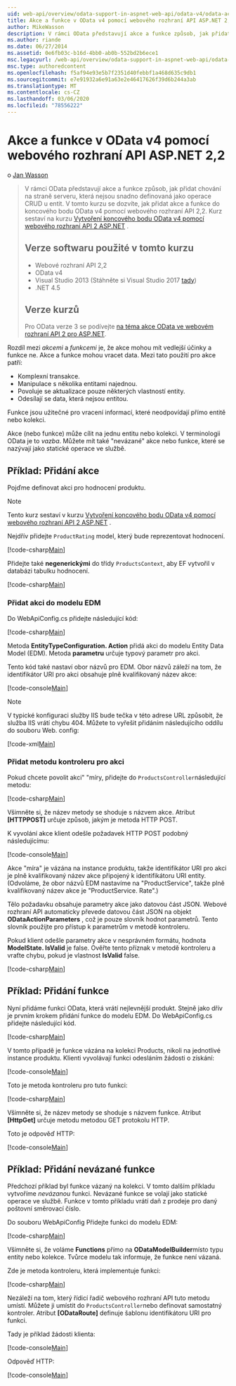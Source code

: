 ```yaml
---
uid: web-api/overview/odata-support-in-aspnet-web-api/odata-v4/odata-actions-and-functions
title: Akce a funkce v OData v4 pomocí webového rozhraní API ASP.NET 2,2 | Microsoft Docs
author: MikeWasson
description: V rámci OData představují akce a funkce způsob, jak přidat chování na straně serveru, která nejsou snadno definovaná jako operace CRUD u entit. V tomto kurzu se dozvíte, jak...
ms.author: riande
ms.date: 06/27/2014
ms.assetid: 0e6fb03c-b16d-4bb0-ab0b-552bd2b6ece1
msc.legacyurl: /web-api/overview/odata-support-in-aspnet-web-api/odata-v4/odata-actions-and-functions
msc.type: authoredcontent
ms.openlocfilehash: f5af94e93e5b7f2351d40febbf1a468d635c9db1
ms.sourcegitcommit: e7e91932a6e91a63e2e46417626f39d6b244a3ab
ms.translationtype: MT
ms.contentlocale: cs-CZ
ms.lasthandoff: 03/06/2020
ms.locfileid: "78556222"
---
```

# <a name="actions-and-functions-in-odata-v4-using-aspnet-web-api-22"></a>Akce a funkce v OData v4 pomocí webového rozhraní API ASP.NET 2,2

o [Jan Wasson](https://github.com/MikeWasson)

> V rámci OData představují akce a funkce způsob, jak přidat chování na straně serveru, která nejsou snadno definovaná jako operace CRUD u entit. V tomto kurzu se dozvíte, jak přidat akce a funkce do koncového bodu OData v4 pomocí webového rozhraní API 2,2. Kurz sestaví na kurzu [Vytvoření koncového bodu OData v4 pomocí webového rozhraní API 2 ASP.NET](create-an-odata-v4-endpoint.md) .
>
> ## <a name="software-versions-used-in-the-tutorial"></a>Verze softwaru použité v tomto kurzu
>
> - Webové rozhraní API 2,2
> - OData v4
> - Visual Studio 2013 (Stáhněte si Visual Studio 2017 [tady](https://visualstudio.microsoft.com/downloads/?utm_medium=microsoft&utm_source=docs.microsoft.com&utm_campaign=button+cta&utm_content=download+vs2017))
> - .NET 4.5
>
> ## <a name="tutorial-versions"></a>Verze kurzů
>
> Pro OData verze 3 se podívejte [na téma akce OData ve webovém rozhraní API 2 pro ASP.NET](../odata-v3/odata-actions.md).

Rozdíl mezi *akcemi* a *funkcemi* je, že akce mohou mít vedlejší účinky a funkce ne. Akce a funkce mohou vracet data. Mezi tato použití pro akce patří:

- Komplexní transakce.
- Manipulace s několika entitami najednou.
- Povoluje se aktualizace pouze některých vlastností entity.
- Odesílají se data, která nejsou entitou.

Funkce jsou užitečné pro vracení informací, které neodpovídají přímo entitě nebo kolekci.

Akce (nebo funkce) může cílit na jednu entitu nebo kolekci. V terminologii OData je to *vazba*. Můžete mít také &quot;nevázané&quot; akce nebo funkce, které se nazývají jako statické operace ve službě.

## <a name="example-adding-an-action"></a>Příklad: Přidání akce

Pojďme definovat akci pro hodnocení produktu.

> [!NOTE]
> Tento kurz sestaví v kurzu [Vytvoření koncového bodu OData v4 pomocí webového rozhraní API 2 ASP.NET](create-an-odata-v4-endpoint.md) .

Nejdřív přidejte `ProductRating` model, který bude reprezentovat hodnocení.

[!code-csharp[Main](odata-actions-and-functions/samples/sample1.cs)]

Přidejte také **negenerickými** do třídy `ProductsContext`, aby EF vytvořil v databázi tabulku hodnocení.

[!code-csharp[Main](odata-actions-and-functions/samples/sample2.cs)]

### <a name="add-the-action-to-the-edm"></a>Přidat akci do modelu EDM

Do WebApiConfig.cs přidejte následující kód:

[!code-csharp[Main](odata-actions-and-functions/samples/sample3.cs)]

Metoda **EntityTypeConfiguration. Action** přidá akci do modelu Entity Data Model (EDM). Metoda **parametru** určuje typový parametr pro akci.

Tento kód také nastaví obor názvů pro EDM. Obor názvů záleží na tom, že identifikátor URI pro akci obsahuje plně kvalifikovaný název akce:

[!code-console[Main](odata-actions-and-functions/samples/sample4.cmd)]

> [!NOTE]
> V typické konfiguraci služby IIS bude tečka v této adrese URL způsobit, že služba IIS vrátí chybu 404. Můžete to vyřešit přidáním následujícího oddílu do souboru Web. config:

[!code-xml[Main](odata-actions-and-functions/samples/sample5.xml)]

### <a name="add-a-controller-method-for-the-action"></a>Přidat metodu kontroleru pro akci

Pokud chcete povolit akci&quot; &quot;míry, přidejte do `ProductsController`následující metodu:

[!code-csharp[Main](odata-actions-and-functions/samples/sample6.cs)]

Všimněte si, že název metody se shoduje s názvem akce. Atribut **[HTTPPOST]** určuje způsob, jakým je metoda HTTP POST.

K vyvolání akce klient odešle požadavek HTTP POST podobný následujícímu:

[!code-console[Main](odata-actions-and-functions/samples/sample7.cmd)]

Akce &quot;míra&quot; je vázána na instance produktu, takže identifikátor URI pro akci je plně kvalifikovaný název akce připojený k identifikátoru URI entity. (Odvoláme, že obor názvů EDM nastavíme na &quot;ProductService&quot;, takže plně kvalifikovaný název akce je &quot;ProductService. Rate&quot;.)

Tělo požadavku obsahuje parametry akce jako datovou část JSON. Webové rozhraní API automaticky převede datovou část JSON na objekt **ODataActionParameters** , což je pouze slovník hodnot parametrů. Tento slovník použijte pro přístup k parametrům v metodě kontroleru.

Pokud klient odešle parametry akce v nesprávném formátu, hodnota **ModelState. IsValid** je false. Ověřte tento příznak v metodě kontroleru a vraťte chybu, pokud je vlastnost **IsValid** false.

[!code-csharp[Main](odata-actions-and-functions/samples/sample8.cs)]

## <a name="example-adding-a-function"></a>Příklad: Přidání funkce

Nyní přidáme funkci OData, která vrátí nejlevnější produkt. Stejně jako dřív je prvním krokem přidání funkce do modelu EDM. Do WebApiConfig.cs přidejte následující kód.

[!code-csharp[Main](odata-actions-and-functions/samples/sample9.cs)]

V tomto případě je funkce vázána na kolekci Products, nikoli na jednotlivé instance produktu. Klienti vyvolávají funkci odesláním žádosti o získání:

[!code-console[Main](odata-actions-and-functions/samples/sample10.cmd)]

Toto je metoda kontroleru pro tuto funkci:

[!code-csharp[Main](odata-actions-and-functions/samples/sample11.cs)]

Všimněte si, že název metody se shoduje s názvem funkce. Atribut **[HttpGet]** určuje metodu metodou GET protokolu HTTP.

Toto je odpověď HTTP:

[!code-console[Main](odata-actions-and-functions/samples/sample12.cmd)]

## <a name="example-adding-an-unbound-function"></a>Příklad: Přidání nevázané funkce

Předchozí příklad byl funkce vázaný na kolekci. V tomto dalším příkladu vytvoříme *nevázanou* funkci. Nevázané funkce se volají jako statické operace ve službě. Funkce v tomto příkladu vrátí daň z prodeje pro daný poštovní směrovací číslo.

Do souboru WebApiConfig Přidejte funkci do modelu EDM:

[!code-csharp[Main](odata-actions-and-functions/samples/sample13.cs)]

Všimněte si, že voláme **Functions** přímo na **ODataModelBuilder**místo typu entity nebo kolekce. Tvůrce modelu tak informuje, že funkce není vázaná.

Zde je metoda kontroleru, která implementuje funkci:

[!code-csharp[Main](odata-actions-and-functions/samples/sample14.cs)]

Nezáleží na tom, který řídicí řadič webového rozhraní API tuto metodu umístí. Můžete ji umístit do `ProductsController`nebo definovat samostatný kontroler. Atribut **[ODataRoute]** definuje šablonu identifikátoru URI pro funkci.

Tady je příklad žádosti klienta:

[!code-console[Main](odata-actions-and-functions/samples/sample15.cmd)]

Odpověď HTTP:

[!code-console[Main](odata-actions-and-functions/samples/sample16.cmd)]
